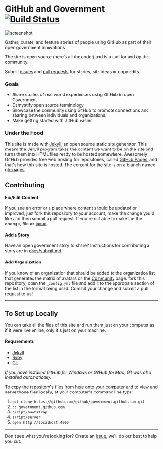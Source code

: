 # GitHub and Government [![Build Status](https://travis-ci.org/github/government.github.com.png?branch=gh-pages)](https://travis-ci.org/github/government.github.com)

![screenshot](https://f.cloud.github.com/assets/282759/1335911/28b3ec66-35c0-11e3-8ee6-66272b9f4186.png)

Gather, curate, and feature stories of people using GitHub as part of their open government innovations.

The site is open source (here's all the code!) and is a tool for and _by_ the community.

Submit [issues](https://github.com/github/government.github.com/issues/new) and [pull requests](https://github.com/github/government.github.com/compare/) for stories, site ideas or copy edits.

### Goals

- Share stories of real world experiences using GitHub in open Government
- Demystify open source terminology
- Showcase the community using GitHub to promote connections and sharing between individuals and organizations.
- Make getting started with GitHub easier

### Under the Hood

This site is made with [Jekyll](http://jekyllrb.com), an open source static site generator. This means the Jekyll program takes the content we want to be on the site and turns them into HTML files ready to be hosted somewhere. Awesomely, GitHub provides free web hosting for repositories, called [GitHub Pages](http://pages.github.com/), and that's how this site is hosted. The content for the site is on a branch named [gh-pages](https://github.com/github/government.github.com/tree/gh-pages).  

## Contributing

#### Fix/Edit Content

If you see an error or a place where content should be updated or improved, just fork this repository to your account, make the change you'd like and then submit a pull request. If you're not able to make the the change, file an [issue](https://github.com/github/government.github.com/issues/new).

#### Add a Story

Have an open government story to share? Instructions for contributing a story are in [docs/submit.md](https://github.com/github/government.github.com/blob/gh-pages/docs/submit.md).

#### Add Organization

If you know of an organization that should be added to the organization list that generates the matrix of avatars on the [Community](http://government.github.com/community) page: fork this repository, open the `_config.yml` file and add it to the appropate section of the list in the format being used. Commit your change and submit a pull request to us!

---

## To Set up Locally

You can take all the files of this site and run them just on your computer as if it were live online, only it's just on your machine.

#### Requirements

* [Jekyll](http://jekyllrb.com/)
* [Ruby](https://www.ruby-lang.org/en/)
* [Git](http://git-scm.com/)

_If you have installed [GitHub for Windows](http://windows.github.com) or [GitHub for Mac](http://mac.github.com), Git was also installed automatically._

To copy the repository's files from here onto your computer and to view and serve those files locally, at your computer's command line type:

1. `git clone https://github.com/github/government.github.com.git`
2. `cd government.github.com`
3. `script/bootstrap`
4. `script/server`
5. `open http://localhost:4000`

----

Don't see what you're looking for? Create an [issue](https://github.com/github/government.github.com/issues/new), we'll do our best to help you out.
